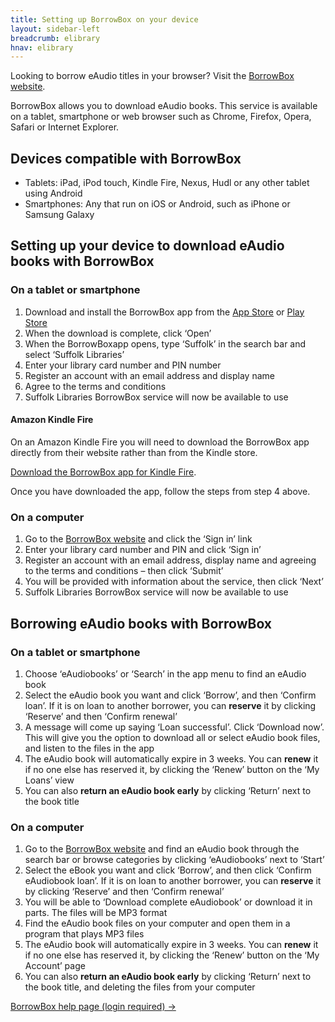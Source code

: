 ```yaml
---
title: Setting up BorrowBox on your device
layout: sidebar-left
breadcrumb: elibrary
hnav: elibrary
---
```


<div class="pa3 bg-light-gray mb3" markdown="1">

Looking to borrow eAudio titles in your browser? Visit the [BorrowBox website](https://library.bolindadigital.com/suffolk).

</div>

BorrowBox allows you to&nbsp;download eAudio books. This service is available on a tablet, smartphone or web browser such as Chrome, Firefox, Opera, Safari or Internet Explorer.

## Devices compatible with BorrowBox

* Tablets: iPad, iPod touch, Kindle Fire, Nexus, Hudl or any other tablet using Android
* Smartphones: Any that run on iOS or Android, such as iPhone or Samsung Galaxy

## Setting up your device to download eAudio books with BorrowBox

### On a tablet or smartphone

1. Download and install the BorrowBox app from the [App Store](https://itunes.apple.com/gb/app/borrowbox-library/id562843562?mt=8) or [Play Store](https://play.google.com/store/apps/details?id=com.bolindadigital.BorrowBoxLibrary&hl=en_GB)
2. When the download is complete, click ‘Open’
3. When the BorrowBoxapp opens, type ‘Suffolk’ in the search bar and select ‘Suffolk Libraries’
4. Enter your library card number and PIN number
5. Register an account with an email address and display name
6. Agree to the terms and conditions
7. Suffolk Libraries BorrowBox service will now be available to use

#### Amazon Kindle Fire

On an Amazon Kindle Fire you will need to download the BorrowBox app directly from their website rather than from the Kindle store.

[Download the BorrowBox app for Kindle Fire](http://www.borrowbox.com/kindlefire/install/).

Once you have downloaded the app, follow the steps from step 4 above.

### On a computer

1. Go to the [BorrowBox website](http://library.bolindadigital.com/suffolk) and click the ‘Sign in’ link
2. Enter your library card number and PIN and click ‘Sign in’
3. Register an account with an email address, display name and agreeing to the terms and conditions – then click ‘Submit’
4. You will be provided with information about the service, then click ‘Next’
5. Suffolk Libraries BorrowBox service will now be available to use

## Borrowing eAudio books with BorrowBox

### On a tablet or smartphone

1. Choose ‘eAudiobooks’ or ‘Search’ in the app menu to find an eAudio book
2. Select the eAudio book you want and click ‘Borrow’, and then ‘Confirm loan’. If it is on loan to another borrower, you can **reserve** it by clicking ‘Reserve’ and then ‘Confirm renewal’
3. A message will come up saying ‘Loan successful’. Click ‘Download now’. This will give you the option to download all or select eAudio book files, and listen to the files in the app
4. The eAudio book will automatically expire in 3 weeks. You can **renew** it if no one else has reserved it, by clicking the ‘Renew’ button on the ‘My Loans’ view
5. You can also **return an eAudio book early** by clicking ‘Return’ next to the book title

### On a computer

1. Go to the [BorrowBox website](http://library.bolindadigital.com/suffolk) and find an eAudio book through the search bar or browse categories by clicking ‘eAudiobooks’ next to ‘Start’
2. Select the eBook you want and click ‘Borrow’, and then click ‘Confirm eAudiobook loan’. If it is on loan to another borrower, you can **reserve** it by clicking ‘Reserve’ and then ‘Confirm renewal’
3. You will be able to ‘Download complete eAudiobook’ or download it in parts. The files will be MP3 format
4. Find the eAudio book files on your computer and open them in a program that plays MP3 files
5. The eAudio book will automatically expire in 3 weeks. You can **renew** it if no one else has reserved it, by clicking the ‘Renew’ button on the ‘My Account’ page
6. You can also **return an eAudio book early** by clicking ‘Return’ next to the book title, and deleting the files from your computer

[BorrowBox help page (login required) →](https://fe.bolindadigital.com/wldcs_bol_fo/b2i/help.html?fromPage=1&amp;b2bSite=4172)
